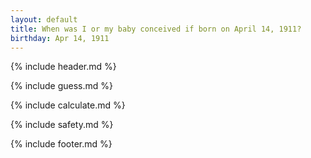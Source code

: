 ```yaml
---
layout: default
title: When was I or my baby conceived if born on April 14, 1911?
birthday: Apr 14, 1911
---
```


{% include header.md %}

{% include guess.md %}

{% include calculate.md %}

{% include safety.md %}

{% include footer.md %}



